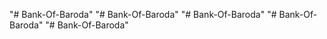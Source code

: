 "# Bank-Of-Baroda" 
"# Bank-Of-Baroda" 
"# Bank-Of-Baroda" 
"# Bank-Of-Baroda" 
"# Bank-Of-Baroda" 
